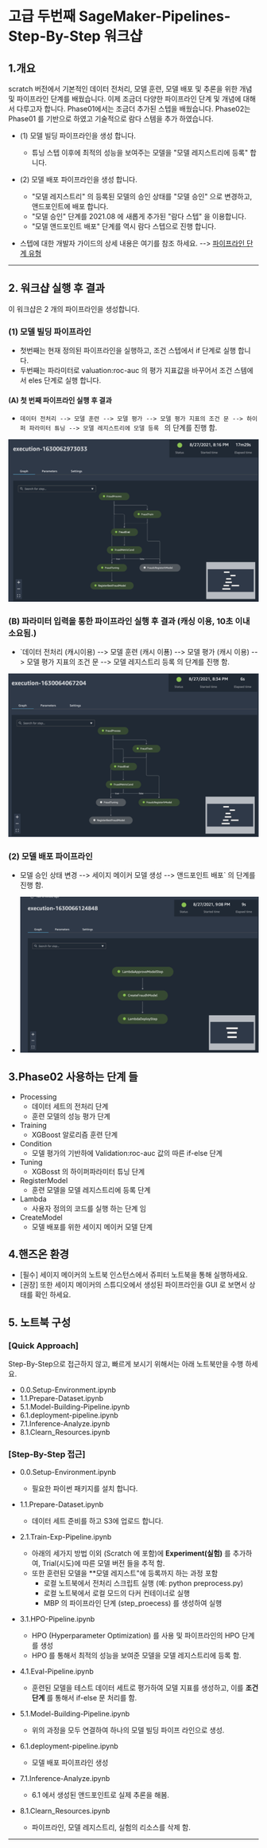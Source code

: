 # 고급 두번째 SageMaker-Pipelines-Step-By-Step 워크샵

## 1.개요
scratch 버전에서 기본적인 데이터 전처리, 모델 훈련, 모델 배포 및 추론을 위한 개념 및 파이프라인 단계를 배웠습니다. 이제 조금더 다양한 파이프라인 단계 및 개념에 대해서 다루고자 합니다. Phase01에서는 조금더 추가된 스텝을 배웠습니다. Phase02는 Phase01 를 기반으로 하였고 기술적으로 람다 스템을 추가 하였습니다. 

- (1) 모델 빌딩 파이프라인을 생성 합니다.
    - 튜닝 스텝 이후에 최적의 성능을 보여주는 모델을 "모델 레지스트리에 등록" 합니다.
- (2) 모델 배포 파이프라인을 생성 합니다.   
    - "모델 레지스트리" 의 등록된 모델의 승인 상태를 "모델 승인" 으로 변경하고, 앤드포인트에 배포 합니다.
    - "모델 승인" 단계를 2021.08 에 새롭게 추가된 "람다 스텝" 을 이용합니다.
    - "모델 앤드포인트 배포" 단계를 역시 람다 스텝으로 진행 합니다.
    
    
- 스텝에 대한 개발자 가이드의 상세 내용은 여기를 참조 하세요. --> [파이프라인 단계 유형](https://docs.aws.amazon.com/ko_kr/sagemaker/latest/dg/build-and-manage-steps.html#build-and-manage-steps-types)

---


## 2. 워크샵 실행 후 결과
이 워크샵은 2 개의 파이프라인을 생성합니다. 

### (1) 모델 빌딩 파이프라인
- 첫번째는 현재 정의된 파이프라인을 실행하고, 조건 스텝에서 if 단계로 실행 합니다.
- 두번째는 파라미터로 valuation:roc-auc 의 평가 지표값을 바꾸어서 조건 스템에서 eles 단계로 실행 합니다.

#### (A) 첫 번째 파이프라인 실행 후 결과
- `데이터 전처리 --> 모델 훈련 --> 모델 평가 --> 모델 평가 지표의 조건 문 --> 하이퍼 파라미터 튜닝 --> 모델 레지스트리에 모델 등록 ` 의 단계를 진행 함.

![all-pipeline-phase02-wo-cache.png](img/all-pipeline-phase02-wo-cache.png)


### (B) 파라미터 입력을 통한 파이프라인 실행 후 결과 (캐싱 이용, 10초 이내 소요됨.)
- `데이터 전처리 (캐시이용) --> 모델 훈련 (캐시 이푱) --> 모델 평가 (캐시 이용)  --> 모델 평가 지표의 조건 문 --> 모델 레지스트리 등록  의 단계를 진행 함.

![all-pipeline-phase02-cache.png](img/all-pipeline-phase02-cache.png)

### (2) 모델 배포 파이프라인
- 모델 승인 상태 변경 --> 세이지 메이커 모델 생성 --> 앤드포인트 배포` 의 단계를 진행 함.

- ![deployment-pipeline.png](img/deployment-pipeline.png)





## 3.Phase02 사용하는 단계 들
- Processing
    - 데이터 세트의 전처리 단계
    - 훈련 모델의 성능 평가 단계
- Training
    - XGBoost 알로리즘 훈련 단계
- Condition
    - 모델 평가의 기반하에 Validation:roc-auc 값의 따른 if-else 단계 
- Tuning
    - XGBosst 의 하이퍼파라미터 튜닝 단계
- RegisterModel    
    - 훈련 모델을 모델 레지스트리에 등록 단계
- Lambda
    - 사용자 정의의 코드를 실행 하는 단계 임    
- CreateModel
    - 모델 배포를 위한 세이지 메이커 모델 단계

## 4.핸즈온 환경
- [필수] 세이지 메이커의 노트북 인스턴스에서 쥬피터 노트북을 통해 실행하세요.
- [권장] 또한 세이지 메이커의 스튜디오에서 생성된 파이프라인을 GUI 로 보면서 상태를 확인 하세요.


## 5. 노트북 구성

### [Quick Approach] 
Step-By-Step으로 접근하지 않고, 빠르게 보시기 위해서는 아래 노트북만을 수행 하세요.
- 0.0.Setup-Environment.ipynb
- 1.1.Prepare-Dataset.ipynb
- 5.1.Model-Building-Pipeline.ipynb
- 6.1.deployment-pipeline.ipynb
- 7.1.Inference-Analyze.ipynb
- 8.1.Clearn_Resources.ipynb

### [Step-By-Step 접근]

- 0.0.Setup-Environment.ipynb
    - 필요한 파이썬 패키지를 설치 합니다.
    
    
- 1.1.Prepare-Dataset.ipynb
    - 데이터 세트 준비를 하고 S3에 업로드 합니다.


- 2.1.Train-Exp-Pipeline.ipynb
    - 아래의 세가지 방법 이외 (Scratch 에 포함)에 **Experiment(실험)** 를 추가하여, Trial(시도)에 따른 모델 버전 들을 추적 함.
    - 또한 훈련된 모델을 **모델 레지스트"에 등록까지 하는 과정 포함
        - 로컬 노트북에서 전처리 스크립트 실행 (예: python preprocess.py)
        - 로컬 노트북에서 로컬 모드의 다커 컨테이너로 실행
        - MBP 의 파이프라인 단계 (step_proecess) 를 생성하여 실행


- 3.1.HPO-Pipeline.ipynb
    - HPO (Hyperparameter Optimization) 를 사용 및 파이프라인의 HPO 단계를 생성
    - HPO 를 통해서 최적의 성능을 보여준 모델을 모델 레지스트리에 등록 함.
    
    
- 4.1.Eval-Pipeline.ipynb
    - 훈련된 모델을 테스트 데이터 세트로 평가하여 모델 지표를 생성하고, 이를 **조건 단계** 를 통해서 if-else 문 처리를 함.
    
    
- 5.1.Model-Building-Pipeline.ipynb
    - 위의 과정을 모두 연결하여 하나의 모델 빌딩 파이프 라인으로 생성.

- 6.1.deployment-pipeline.ipynb
    - 모델 배포 파이프라인 생성

- 7.1.Inference-Analyze.ipynb
    - 6.1 에서 생성된 앤드포인트로 실제 추론을 해봄.


- 8.1.Clearn_Resources.ipynb
    - 파이프라인, 모델 레지스트리, 실험의 리소스를 삭제 함.





---

